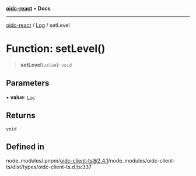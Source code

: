[**oidc-react**](../../../README.md) • **Docs**

***

[oidc-react](../../../README.md) / [Log](../README.md) / setLevel

# Function: setLevel()

> **setLevel**(`value`): `void`

## Parameters

• **value**: [`Log`](../../../enumerations/Log.md)

## Returns

`void`

## Defined in

node\_modules/.pnpm/oidc-client-ts@2.4.1/node\_modules/oidc-client-ts/dist/types/oidc-client-ts.d.ts:337
